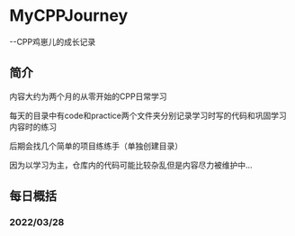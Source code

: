 # MyCPPJourney
--CPP鸡崽儿的成长记录
## 简介

内容大约为两个月的从零开始的CPP日常学习

每天的目录中有code和practice两个文件夹分别记录学习时写的代码和巩固学习内容时的练习

后期会找几个简单的项目练练手（单独创建目录）

因为以学习为主，仓库内的代码可能比较杂乱但是内容尽力被维护中...

## 每日概括

### 2022/03/28

